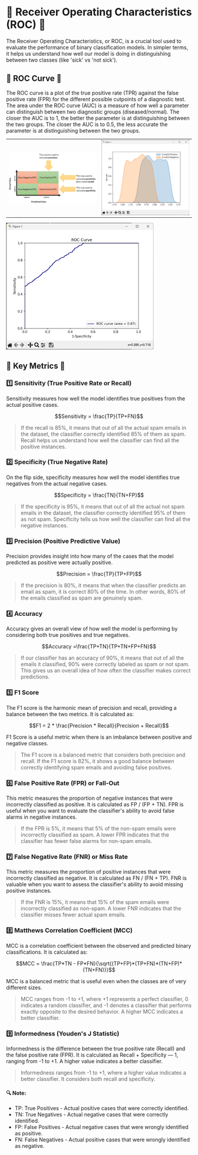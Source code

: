# 🌟 Receiver Operating Characteristics (ROC) 🌟
The Receiver Operating Characteristics, or ROC, is a crucial tool used to evaluate the performance of binary classification models. In simpler terms, it helps us understand how well our model is doing in distinguishing between two classes (like 'sick' vs 'not sick').

## 🎯 ROC Curve 🎯
The ROC curve is a plot of the true positive rate (TPR) against the false positive rate (FPR) for the different possible cutpoints of a diagnostic test. The area under the ROC curve (AUC) is a measure of how well a parameter can distinguish between two diagnostic groups (diseased/normal). The closer the AUC is to 1, the better the parameter is at distinguishing between the two groups. The closer the AUC is to 0.5, the less accurate the parameter is at distinguishing between the two groups.

<p style="align:center">
    <table>
        <tr>
            <td><img src="media/confusion.png" alt="ROC Curve Example" width="400" /></td>
            <td><img src="media/roc_2.png" alt="ROC Curve Example" width="400" /></td>
        </tr>
    </table>
</p>

<p style="align:center">
    <img src="media/roc.png" alt="ROC Curve Example" width="400" />
</p>


## 🎯 Key Metrics 🎯

### 1️⃣ Sensitivity (True Positive Rate or Recall)
Sensitivity measures how well the model identifies true positives from the actual positive cases.

$$Sensitivity = \frac{TP}{TP+FN}$$
 
> If the recall is 85%, it means that out of all the actual spam emails in the dataset, the classifier correctly identified 85% of them as spam. Recall helps us understand how well the classifier can find all the positive instances.

### 2️⃣ Specificity (True Negative Rate)
On the flip side, specificity measures how well the model identifies true negatives from the actual negative cases.

$$Specificity = \frac{TN}{TN+FP}$$

> If the specificity is 95%, it means that out of all the actual not spam emails in the dataset, the classifier correctly identified 95% of them as not spam. Specificity tells us how well the classifier can find all the negative instances.

### 3️⃣ Precision (Positive Predictive Value)
Precision provides insight into how many of the cases that the model predicted as positive were actually positive.

$$Precision = \frac{TP}{TP+FP}$$

> If the precision is 80%, it means that when the classifier predicts an email as spam, it is correct 80% of the time. In other words, 80% of the emails classified as spam are genuinely spam.

### 4️⃣ Accuracy
Accuracy gives an overall view of how well the model is performing by considering both true positives and true negatives.

$$Accuracy = ​\frac{TP+TN}{TP+TN+FP+FN}$$

> If our classifier has an accuracy of 90%, it means that out of all the emails it classified, 90% were correctly labeled as spam or not spam. This gives us an overall idea of how often the classifier makes correct predictions.

### 5️⃣ F1 Score
The F1 score is the harmonic mean of precision and recall, providing a balance between the two metrics. It is calculated as:

$$F1 = 2 * \frac{Precision * Recall}{Precision + Recall}$$

F1 Score is a useful metric when there is an imbalance between positive and negative classes.

> The F1 score is a balanced metric that considers both precision and recall. If the F1 score is 82%, it shows a good balance between correctly identifying spam emails and avoiding false positives.

### 6️⃣ False Positive Rate (FPR) or Fall-Out
This metric measures the proportion of negative instances that were incorrectly classified as positive. It is calculated as FP / (FP + TN). FPR is useful when you want to evaluate the classifier's ability to avoid false alarms in negative instances.

> If the FPR is 5%, it means that 5% of the non-spam emails were incorrectly classified as spam. A lower FPR indicates that the classifier has fewer false alarms for non-spam emails.

### 7️⃣ False Negative Rate (FNR) or Miss Rate
This metric measures the proportion of positive instances that were incorrectly classified as negative. It is calculated as FN / (FN + TP). FNR is valuable when you want to assess the classifier's ability to avoid missing positive instances.

> If the FNR is 15%, it means that 15% of the spam emails were incorrectly classified as non-spam. A lower FNR indicates that the classifier misses fewer actual spam emails.

### 8️⃣ Matthews Correlation Coefficient (MCC)
MCC is a correlation coefficient between the observed and predicted binary classifications. It is calculated as:

$$MCC = \frac{TP*TN - FP*FN}{\sqrt{(TP+FP)*(TP+FN)*(TN+FP)*(TN+FN)}}$$

MCC is a balanced metric that is useful even when the classes are of very different sizes.

> MCC ranges from -1 to +1, where +1 represents a perfect classifier, 0 indicates a random classifier, and -1 denotes a classifier that performs exactly opposite to the desired behavior. A higher MCC indicates a better classifier.

### 9️⃣ Informedness (Youden's J Statistic)
Informedness is the difference between the true positive rate (Recall) and the false positive rate (FPR). It is calculated as Recall + Specificity — 1, ranging from -1 to +1. A higher value indicates a better classifier.

> Informedness ranges from -1 to +1, where a higher value indicates a better classifier. It considers both recall and specificity.


#### 🔍 Note:
- TP: True Positives - Actual positive cases that were correctly identified.
- TN: True Negatives - Actual negative cases that were correctly identified.
- FP: False Positives - Actual negative cases that were wrongly identified as positive.
- FN: False Negatives - Actual positive cases that were wrongly identified as negative.
